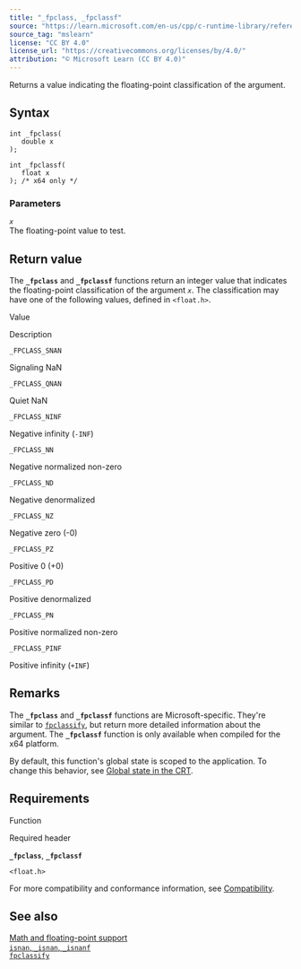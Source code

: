 ```yaml
---
title: "_fpclass, _fpclassf"
source: "https://learn.microsoft.com/en-us/cpp/c-runtime-library/reference/fpclass-fpclassf?view=msvc-170"
source_tag: "mslearn"
license: "CC BY 4.0"
license_url: "https://creativecommons.org/licenses/by/4.0/"
attribution: "© Microsoft Learn (CC BY 4.0)"
---
```

Returns a value indicating the floating-point classification of the argument.

## Syntax

```
int _fpclass(
   double x
);

int _fpclassf(
   float x
); /* x64 only */
```

### Parameters

_`x`_  
The floating-point value to test.

## Return value

The **`_fpclass`** and **`_fpclassf`** functions return an integer value that indicates the floating-point classification of the argument _`x`_. The classification may have one of the following values, defined in `<float.h>`.

Value

Description

`_FPCLASS_SNAN`

Signaling NaN

`_FPCLASS_QNAN`

Quiet NaN

`_FPCLASS_NINF`

Negative infinity (`-INF`)

`_FPCLASS_NN`

Negative normalized non-zero

`_FPCLASS_ND`

Negative denormalized

`_FPCLASS_NZ`

Negative zero (-0)

`_FPCLASS_PZ`

Positive 0 (+0)

`_FPCLASS_PD`

Positive denormalized

`_FPCLASS_PN`

Positive normalized non-zero

`_FPCLASS_PINF`

Positive infinity (`+INF`)

## Remarks

The **`_fpclass`** and **`_fpclassf`** functions are Microsoft-specific. They're similar to [`fpclassify`](https://learn.microsoft.com/en-us/cpp/c-runtime-library/reference/fpclassify?view=msvc-170), but return more detailed information about the argument. The **`_fpclassf`** function is only available when compiled for the x64 platform.

By default, this function's global state is scoped to the application. To change this behavior, see [Global state in the CRT](https://learn.microsoft.com/en-us/cpp/c-runtime-library/global-state?view=msvc-170).

## Requirements

Function

Required header

**`_fpclass`**, **`_fpclassf`**

`<float.h>`

For more compatibility and conformance information, see [Compatibility](https://learn.microsoft.com/en-us/cpp/c-runtime-library/compatibility?view=msvc-170).

## See also

[Math and floating-point support](https://learn.microsoft.com/en-us/cpp/c-runtime-library/floating-point-support?view=msvc-170)  
[`isnan`, `_isnan`, `_isnanf`](https://learn.microsoft.com/en-us/cpp/c-runtime-library/reference/isnan-isnan-isnanf?view=msvc-170)  
[`fpclassify`](https://learn.microsoft.com/en-us/cpp/c-runtime-library/reference/fpclassify?view=msvc-170)